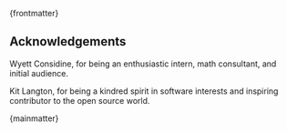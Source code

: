 {frontmatter}

## Acknowledgements

Wyett Considine, for being an enthusiastic intern, math consultant, and initial audience.

Kit Langton, for being a kindred spirit in software interests and inspiring contributor to the open source world.

{mainmatter}